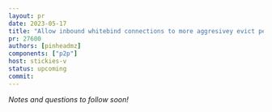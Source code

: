 ```yaml
---
layout: pr
date: 2023-05-17
title: "Allow inbound whitebind connections to more aggresivey evict peers when slots are full"
pr: 27600
authors: [pinheadmz]
components: ["p2p"]
host: stickies-v
status: upcoming
commit:
---
```


_Notes and questions to follow soon!_

<!-- TODO: Before meeting, add notes and questions
## Notes



## Questions

1. Did you review the PR? [Concept ACK, approach ACK, tested ACK, or NACK](https://github.com/bitcoin/bitcoin/blob/master/CONTRIBUTING.md#peer-review)? What was your review approach?
-->


<!-- TODO: After meeting, uncomment and add meeting log between the irc tags
## Meeting Log

{% irc %}
{% endirc %}
-->
